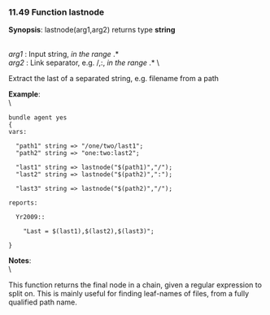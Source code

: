 ### 11.49 Function lastnode

**Synopsis**: lastnode(arg1,arg2) returns type **string**

\
 *arg1* : Input string, *in the range* .\* \
 *arg2* : Link separator, e.g. /,:, *in the range* .\* \

Extract the last of a separated string, e.g. filename from a path

**Example**:\
 \

    bundle agent yes
    {
    vars:

      "path1" string => "/one/two/last1";
      "path2" string => "one:two:last2";

      "last1" string => lastnode("$(path1)","/");
      "last2" string => lastnode("$(path2)",":");

      "last3" string => lastnode("$(path2)","/");

    reports:

      Yr2009::

        "Last = $(last1),$(last2),$(last3)";

    }

**Notes**:\
 \

This function returns the final node in a chain, given a regular
expression to split on. This is mainly useful for finding leaf-names of
files, from a fully qualified path name.
